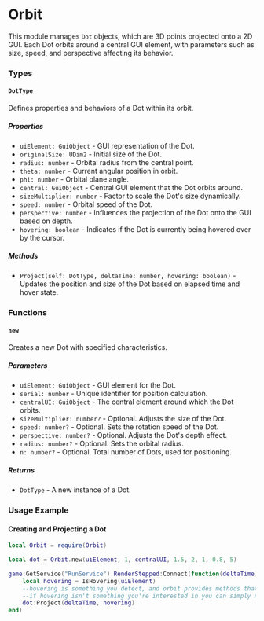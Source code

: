 # Orbit 
This module manages `Dot` objects, which are 3D points projected onto a 2D GUI. Each Dot orbits around a central GUI element, with parameters such as size, speed, and perspective affecting its behavior.

### Types

#### `DotType`
Defines properties and behaviors of a Dot within its orbit.

##### Properties
- `uiElement: GuiObject` - GUI representation of the Dot.
- `originalSize: UDim2` - Initial size of the Dot.
- `radius: number` - Orbital radius from the central point.
- `theta: number` - Current angular position in orbit.
- `phi: number` - Orbital plane angle.
- `central: GuiObject` - Central GUI element that the Dot orbits around.
- `sizeMultiplier: number` - Factor to scale the Dot's size dynamically.
- `speed: number` - Orbital speed of the Dot.
- `perspective: number` - Influences the projection of the Dot onto the GUI based on depth.
- `hovering: boolean` - Indicates if the Dot is currently being hovered over by the cursor.

##### Methods
- `Project(self: DotType, deltaTime: number, hovering: boolean)` - Updates the position and size of the Dot based on elapsed time and hover state.

### Functions

#### `new`
Creates a new Dot with specified characteristics.

##### Parameters
- `uiElement: GuiObject` - GUI element for the Dot.
- `serial: number` - Unique identifier for position calculation.
- `centralUI: GuiObject` - The central element around which the Dot orbits.
- `sizeMultiplier: number?` - Optional. Adjusts the size of the Dot.
- `speed: number?` - Optional. Sets the rotation speed of the Dot.
- `perspective: number?` - Optional. Adjusts the Dot's depth effect.
- `radius: number?` - Optional. Sets the orbital radius.
- `n: number?` - Optional. Total number of Dots, used for positioning.

##### Returns
- `DotType` - A new instance of a Dot.

### Usage Example

#### Creating and Projecting a Dot

```lua
local Orbit = require(Orbit)

local dot = Orbit.new(uiElement, 1, centralUI, 1.5, 2, 1, 0.8, 5)

game:GetService("RunService").RenderStepped:Connect(function(deltaTime)
    local hovering = IsHovering(uiElement)
    --hovering is something you detect, and orbit provides methods that lets you pause the orbit based on that.
    --if hovering isn't something you're interested in you can simply name it to something like "stop" 
    dot:Project(deltaTime, hovering)
end)
```